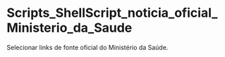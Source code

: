 # Scripts_ShellScript_noticia_oficial_Ministerio_da_Saude
Selecionar links de fonte oficial do Ministério da Saúde.
